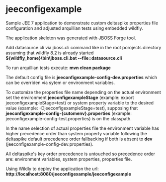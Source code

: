 # jeeconfigexample

Sample JEE 7 application to demonstrate custom deltaspike properties file configuration and adjusted arquillian tests using embedded wildfly.

The application skeleton was generated with JBOSS Forge tool.

Add datasource.cli via jboss.cli command like in the root porojects directory assuming that wildfly 8.2 is already started
**${wildfly_home}\bin\jboss.cli.bat  --file=datasource.cli**

To run arquillian tests execute:
**mvn clean package**

The default config file is **jeeconfigexample-config-dev.properties**  which can be overriden via sytem or environment variables. 

To customize the properties file name depending on the actual environment set the environment  **jeeconfigexampleStage** (example: export jeeconfigexampleStage=test) or system property variable to the desired value (example: -DjeeconfigexampleStage=test), supposing that **jeeconfigexample-config-{cutomenv}.properties** (example: jeeconfigexample-config-test.properties) is on the classpath.

In the name selection of actual properties file the environment variable has higher precedence order than system property variable following the deltaspike default precedence order fallbacking if both is absent to **dev** (jeeconfigexample-config-dev.properties).

All deltaspike's key order precedence is untouched so precedence order are: environment variables, system properties, properties file.

Using Wildly to deploy the application the url:
**http://localhost:8080/jeeconfigexample/jeeconfigexample**




